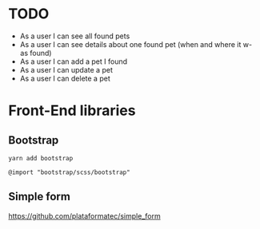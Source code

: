 # TODO

- As a user I can see all found pets
- As a user I can see details about one found pet (when and where it w- as found)
- As a user I can add a pet I found
- As a user I can update a pet
- As a user I can delete a pet

# Front-End libraries

## Bootstrap

`yarn add bootstrap`

`@import "bootstrap/scss/bootstrap"`

## Simple form

https://github.com/plataformatec/simple_form
